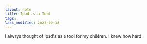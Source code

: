 ```yaml
---
layout: note
title: Ipad as a Tool
tags:
last_modified: 2025-09-18
---
```



I always thought of ipad's as a tool for my children. I knew how hard. 